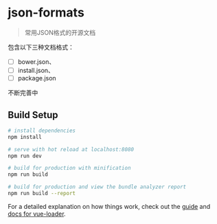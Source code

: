 # json-formats

> 常用JSON格式的开源文档

包含以下三种文档格式：

* [ ] bower.json、
* [ ] install.json、
* [ ] package.json

不断完善中

## Build Setup

``` bash
# install dependencies
npm install

# serve with hot reload at localhost:8080
npm run dev

# build for production with minification
npm run build

# build for production and view the bundle analyzer report
npm run build --report
```

For a detailed explanation on how things work, check out the [guide](http://vuejs-templates.github.io/webpack/) and [docs for vue-loader](http://vuejs.github.io/vue-loader).


